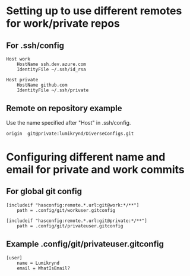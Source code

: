 # Setting up to use different remotes for work/private repos

## For .ssh/config
```
Host work
	HostName ssh.dev.azure.com
	IdentityFile ~/.ssh/id_rsa

Host private
	HostName github.com
	IdentityFile ~/.ssh/private
```

## Remote on repository example

Use the name specified after "Host" in .ssh/config.

```
origin  git@private:lumikrynd/DiverseConfigs.git
```

# Configuring different name and email for private and work commits

## For global git config

```
[includeif "hasconfig:remote.*.url:git@work:*/**"]
	path = .config/git/workuser.gitconfig

[includeif "hasconfig:remote.*.url:git@private:*/**"]
	path = .config/git/privateuser.gitconfig
```

## Example .config/git/privateuser.gitconfig
```
[user]
	name = Lumikrynd
	email = WhatIsEmail?
```
